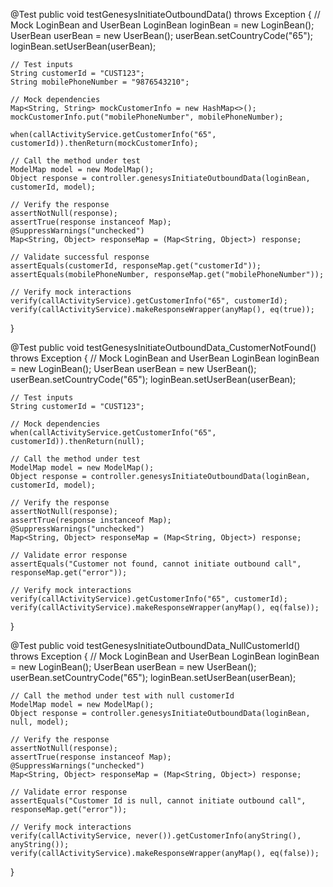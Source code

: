 @Test
public void testGenesysInitiateOutboundData() throws Exception {
    // Mock LoginBean and UserBean
    LoginBean loginBean = new LoginBean();
    UserBean userBean = new UserBean();
    userBean.setCountryCode("65");
    loginBean.setUserBean(userBean);

    // Test inputs
    String customerId = "CUST123";
    String mobilePhoneNumber = "9876543210";

    // Mock dependencies
    Map<String, String> mockCustomerInfo = new HashMap<>();
    mockCustomerInfo.put("mobilePhoneNumber", mobilePhoneNumber);

    when(callActivityService.getCustomerInfo("65", customerId)).thenReturn(mockCustomerInfo);

    // Call the method under test
    ModelMap model = new ModelMap();
    Object response = controller.genesysInitiateOutboundData(loginBean, customerId, model);

    // Verify the response
    assertNotNull(response);
    assertTrue(response instanceof Map);
    @SuppressWarnings("unchecked")
    Map<String, Object> responseMap = (Map<String, Object>) response;

    // Validate successful response
    assertEquals(customerId, responseMap.get("customerId"));
    assertEquals(mobilePhoneNumber, responseMap.get("mobilePhoneNumber"));

    // Verify mock interactions
    verify(callActivityService).getCustomerInfo("65", customerId);
    verify(callActivityService).makeResponseWrapper(anyMap(), eq(true));
}

@Test
public void testGenesysInitiateOutboundData_CustomerNotFound() throws Exception {
    // Mock LoginBean and UserBean
    LoginBean loginBean = new LoginBean();
    UserBean userBean = new UserBean();
    userBean.setCountryCode("65");
    loginBean.setUserBean(userBean);

    // Test inputs
    String customerId = "CUST123";

    // Mock dependencies
    when(callActivityService.getCustomerInfo("65", customerId)).thenReturn(null);

    // Call the method under test
    ModelMap model = new ModelMap();
    Object response = controller.genesysInitiateOutboundData(loginBean, customerId, model);

    // Verify the response
    assertNotNull(response);
    assertTrue(response instanceof Map);
    @SuppressWarnings("unchecked")
    Map<String, Object> responseMap = (Map<String, Object>) response;

    // Validate error response
    assertEquals("Customer not found, cannot initiate outbound call", responseMap.get("error"));

    // Verify mock interactions
    verify(callActivityService).getCustomerInfo("65", customerId);
    verify(callActivityService).makeResponseWrapper(anyMap(), eq(false));
}

@Test
public void testGenesysInitiateOutboundData_NullCustomerId() throws Exception {
    // Mock LoginBean and UserBean
    LoginBean loginBean = new LoginBean();
    UserBean userBean = new UserBean();
    userBean.setCountryCode("65");
    loginBean.setUserBean(userBean);

    // Call the method under test with null customerId
    ModelMap model = new ModelMap();
    Object response = controller.genesysInitiateOutboundData(loginBean, null, model);

    // Verify the response
    assertNotNull(response);
    assertTrue(response instanceof Map);
    @SuppressWarnings("unchecked")
    Map<String, Object> responseMap = (Map<String, Object>) response;

    // Validate error response
    assertEquals("Customer Id is null, cannot initiate outbound call", responseMap.get("error"));

    // Verify mock interactions
    verify(callActivityService, never()).getCustomerInfo(anyString(), anyString());
    verify(callActivityService).makeResponseWrapper(anyMap(), eq(false));
}
